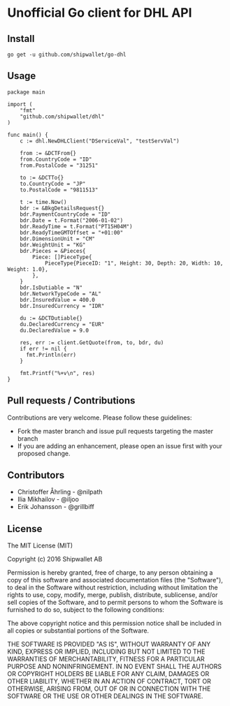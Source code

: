 # Unofficial Go client for DHL API

## Install

`go get -u github.com/shipwallet/go-dhl`

## Usage

```
package main

import (
    "fmt"
    "github.com/shipwallet/dhl"
)

func main() {
    c := dhl.NewDHLClient("DServiceVal", "testServVal")

    from := &DCTFrom{}
  	from.CountryCode = "ID"
  	from.PostalCode = "31251"

  	to := &DCTTo{}
  	to.CountryCode = "JP"
  	to.PostalCode = "9811513"

  	t := time.Now()
  	bdr := &BkgDetailsRequest{}
  	bdr.PaymentCountryCode = "ID"
  	bdr.Date = t.Format("2006-01-02")
  	bdr.ReadyTime = t.Format("PT15H04M")
  	bdr.ReadyTimeGMTOffset = "+01:00"
  	bdr.DimensionUnit = "CM"
  	bdr.WeightUnit = "KG"
  	bdr.Pieces = &Pieces{
  		Piece: []PieceType{
  			PieceType{PieceID: "1", Height: 30, Depth: 20, Width: 10, Weight: 1.0},
  		},
  	}
  	bdr.IsDutiable = "N"
  	bdr.NetworkTypeCode = "AL"
  	bdr.InsuredValue = 400.0
  	bdr.InsuredCurrency = "IDR"

  	du := &DCTDutiable{}
  	du.DeclaredCurrency = "EUR"
  	du.DeclaredValue = 9.0

  	res, err := client.GetQuote(from, to, bdr, du)
    if err != nil {
      fmt.Println(err)
    }

    fmt.Printf("%+v\n", res)
}
```

## Pull requests / Contributions

Contributions are very welcome. Please follow these guidelines:

- Fork the master branch and issue pull requests targeting the master branch
- If you are adding an enhancement, please open an issue first with your proposed change.


## Contributors

- Christoffer Åhrling - @nilpath
- Ilia Mikhailov - @iljoo
- Erik Johansson - @grillbiff

## License

The MIT License (MIT)

Copyright (c) 2016 Shipwallet AB

Permission is hereby granted, free of charge, to any person obtaining a copy of this software and associated documentation files (the "Software"), to deal in the Software without restriction, including without limitation the rights to use, copy, modify, merge, publish, distribute, sublicense, and/or sell copies of the Software, and to permit persons to whom the Software is furnished to do so, subject to the following conditions:

The above copyright notice and this permission notice shall be included in all copies or substantial portions of the Software.

THE SOFTWARE IS PROVIDED "AS IS", WITHOUT WARRANTY OF ANY KIND, EXPRESS OR IMPLIED, INCLUDING BUT NOT LIMITED TO THE WARRANTIES OF MERCHANTABILITY, FITNESS FOR A PARTICULAR PURPOSE AND NONINFRINGEMENT. IN NO EVENT SHALL THE AUTHORS OR COPYRIGHT HOLDERS BE LIABLE FOR ANY CLAIM, DAMAGES OR OTHER LIABILITY, WHETHER IN AN ACTION OF CONTRACT, TORT OR OTHERWISE, ARISING FROM, OUT OF OR IN CONNECTION WITH THE SOFTWARE OR THE USE OR OTHER DEALINGS IN THE SOFTWARE.
